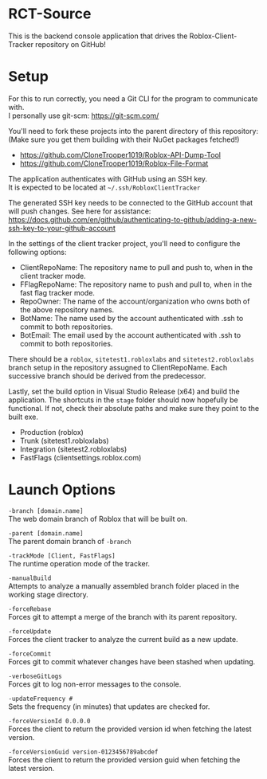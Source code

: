 # RCT-Source
This is the backend console application that drives the Roblox-Client-Tracker repository on GitHub!

# Setup
For this to run correctly, you need a Git CLI for the program to communicate with.<br/>
I personally use git-scm: https://git-scm.com/

You'll need to fork these projects into the parent directory of this repository:<br/>
(Make sure you get them building with their NuGet packages fetched!)

- https://github.com/CloneTrooper1019/Roblox-API-Dump-Tool
- https://github.com/CloneTrooper1019/Roblox-File-Format

The application authenticates with GitHub using an SSH key.<br/>
It is expected to be located at `~/.ssh/RobloxClientTracker`

The generated SSH key needs to be connected to the GitHub account that will push changes. See here for assistance:
https://docs.github.com/en/github/authenticating-to-github/adding-a-new-ssh-key-to-your-github-account

In the settings of the client tracker project, you'll need to configure the following options:

- ClientRepoName: The repository name to pull and push to, when in the client tracker mode. 
- FFlagRepoName: The repository name to push and pull to, when in the fast flag tracker mode.
- RepoOwner: The name of the account/organization who owns both of the above repository names.
- BotName: The name used by the account authenticated with .ssh to commit to both repositories.
- BotEmail: The email used by the account authenticated with .ssh to commit to both repositories.

There should be a `roblox`, `sitetest1.robloxlabs` and `sitetest2.robloxlabs` branch setup in the repository assugned to ClientRepoName.
Each successive branch should be derived from the predecessor.

Lastly, set the build option in Visual Studio Release (x64) and build the application.
The shortcuts in the `stage` folder should now hopefully be functional. If not, check their absolute paths and make sure they point to the built exe.

- Production (roblox)
- Trunk (sitetest1.robloxlabs)
- Integration (sitetest2.robloxlabs)
- FastFlags (clientsettings.roblox.com)

# Launch Options

`-branch [domain.name]`<br/>
The web domain branch of Roblox that will be built on.

`-parent [domain.name]`<br/>
The parent domain branch of `-branch`

`-trackMode [Client, FastFlags]`<br/>
The runtime operation mode of the tracker.

`-manualBuild`<br/>
Attempts to analyze a manually assembled branch folder placed in the working stage directory.

`-forceRebase`<br/>
Forces git to attempt a merge of the branch with its parent repository.

`-forceUpdate`<br/>
Forces the client tracker to analyze the current build as a new update.

`-forceCommit`<br/>
Forces git to commit whatever changes have been stashed when updating.

`-verboseGitLogs`<br/>
Forces git to log non-error messages to the console.

`-updateFrequency #`<br/>
Sets the frequency (in minutes) that updates are checked for.

`-forceVersionId 0.0.0.0`<br/>
Forces the client to return the provided version id when fetching the latest version.

`-forceVersionGuid version-0123456789abcdef`<br/>
Forces the client to return the provided version guid when fetching the latest version.
